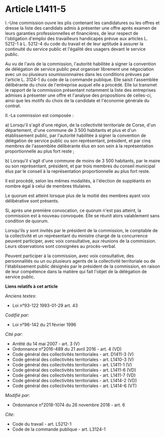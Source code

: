 # Article L1411-5

I.-Une commission ouvre les plis contenant les candidatures ou les offres et dresse la liste des candidats admis à présenter
une offre après examen de leurs garanties professionnelles et financières, de leur respect de l'obligation d'emploi des
travailleurs handicapés prévue aux articles L. 5212-1 à L. 5212-4 du code du travail et de leur aptitude à assurer la
continuité du service public et l'égalité des usagers devant le service public. 

Au vu de l'avis de la commission, l'autorité habilitée à signer la convention de délégation de service public peut organiser
librement une négociation avec un ou plusieurs soumissionnaires dans les conditions prévues par l'article L. 3124-1 du code
de la commande publique. Elle saisit l'assemblée délibérante du choix de l'entreprise auquel elle a procédé. Elle lui
transmet le rapport de la commission présentant notamment la liste des entreprises admises à présenter une offre et l'analyse
des propositions de celles-ci, ainsi que les motifs du choix de la candidate et l'économie générale du contrat. 

II.-La commission est composée : 

a) Lorsqu'il s'agit d'une région, de la collectivité territoriale de Corse, d'un département, d'une commune de 3 500
habitants et plus et d'un établissement public, par l'autorité habilitée à signer la convention de délégation de service
public ou son représentant, président, et par cinq membres de l'assemblée délibérante élus en son sein à la représentation
proportionnelle au plus fort reste ; 

b) Lorsqu'il s'agit d'une commune de moins de 3 500 habitants, par le maire ou son représentant, président, et par trois
membres du conseil municipal élus par le conseil à la représentation proportionnelle au plus fort reste. 

Il est procédé, selon les mêmes modalités, à l'élection de suppléants en nombre égal à celui de membres titulaires. 

Le quorum est atteint lorsque plus de la moitié des membres ayant voix délibérative sont présents. 

Si, après une première convocation, ce quorum n'est pas atteint, la commission est à nouveau convoquée. Elle se réunit alors
valablement sans condition de quorum. 

Lorsqu'ils y sont invités par le président de la commission, le comptable de la collectivité et un représentant du ministre
chargé de la concurrence peuvent participer, avec voix consultative, aux réunions de la commission. Leurs observations sont
consignées au procès-verbal. 

Peuvent participer à la commission, avec voix consultative, des personnalités ou un ou plusieurs agents de la collectivité
territoriale ou de l'établissement public désignés par le président de la commission, en raison de leur compétence dans la
matière qui fait l'objet de la délégation de service public.

**Liens relatifs à cet article**

_Anciens textes_:

  - Loi n°93-122 1993-01-29 art. 43

_Codifié par_:

  - Loi n°96-142 du 21 février 1996

_Cité par_:

  - Arrêté du 14 mai 2007 - art. 3 (V)
  - Ordonnance n°2016-489 du 21 avril 2016 - art. 4 (VD)
  - Code général des collectivités territoriales - art. D1411-3 (V)
  - Code général des collectivités territoriales - art. L1410-3 (V)
  - Code général des collectivités territoriales - art. L1411-1 (V)
  - Code général des collectivités territoriales - art. L1411-6 (VD)
  - Code général des collectivités territoriales - art. L1411-7 (VD)
  - Code général des collectivités territoriales - art. L1414-2 (VD)
  - Code général des collectivités territoriales - art. L1414-6 (VT)

_Modifié par_:

  - Ordonnance n°2018-1074 du 26 novembre 2018 - art. 6

_Cite_:

  - Code du travail - art. L5212-1
  - Code de la commande publique - art. L3124-1
